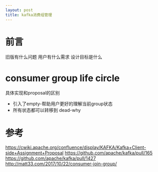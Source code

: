 ```yaml
---
layout: post
title: kafka消费组管理
---
```

# 前言
旧版有什么问题
用户有什么需求
设计目标是什么
# consumer group life circle
具体实现和proposal的区别
- 引入了empty-帮助用户更好的理解当前group状态
- 所有状态都可以转移到 dead-why

# 参考
https://cwiki.apache.org/confluence/display/KAFKA/Kafka+Client-side+Assignment+Proposal
https://github.com/apache/kafka/pull/165
https://github.com/apache/kafka/pull/1427
http://matt33.com/2017/10/22/consumer-join-group/
